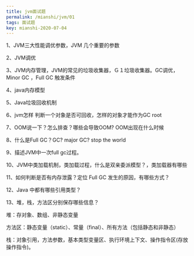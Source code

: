 ```yaml
---
title: jvm面试题
permalink: /mianshi/jvm/01
tags: 面试题
key: mianshi-2020-07-04
---
```


1、JVM三大性能调优参数，JVM 几个重要的参数

2、JVM调优

3、JVM内存管理，JVM的常见的垃圾收集器，Ｇ１垃圾收集器。GC调优，Minor GC ，Full GC 触发条件

4、java内存模型

5、Java垃圾回收机制

6、jvm怎样 判断一个对象是否可回收，怎样的对象才能作为GC root

7、OOM说一下？怎么排查？哪些会导致OOM? OOM出现在什么时候

8、什么是Full GC？GC? major GC? stop the world

9、描述JVM中一次full gc过程。

10、JVM中类加载机制，类加载过程，什么是双亲委派模型？，类加载器有哪些

11、如何判断是否有内存泄露？定位 Full GC 发生的原因，有哪些方式？

12、Java 中都有哪些引用类型？

13、堆，栈，方法区分别保存哪些信息？

堆：存对象、数组、非静态变量

方法区：静态变量（static）、常量（final）、所有方法（包括静态和非静态）

栈：对象引用，方法参数，基本类型变量区、执行环境上下文、操作指令区(存放操作指令)。